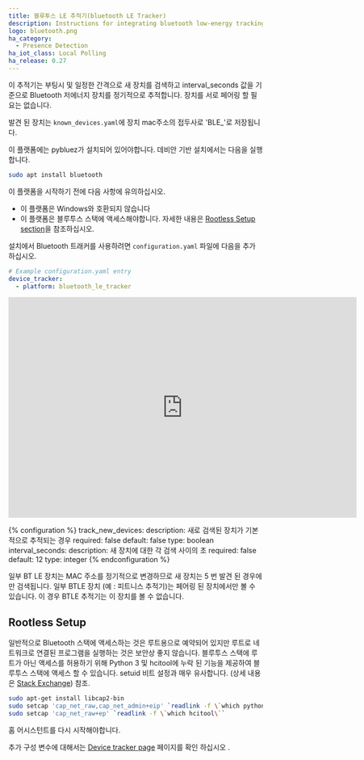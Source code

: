 ```yaml
---
title: 블루투스 LE 추적기(bluetooth LE Tracker)
description: Instructions for integrating bluetooth low-energy tracking within Home Assistant.
logo: bluetooth.png
ha_category:
  - Presence Detection
ha_iot_class: Local Polling
ha_release: 0.27
---
```


이 추적기는 부팅시 및 일정한 간격으로 새 장치를 검색하고 interval_seconds 값을 기준으로 Bluetooth 저에너지 장치를 정기적으로 추적합니다. 장치를 서로 페어링 할 필요는 없습니다.

발견 된 장치는 `known_devices.yaml`에 장치 mac주소의 접두사로 'BLE_'로 저장됩니다.

이 플랫폼에는 pybluez가 설치되어 있어야합니다. 데비안 기반 설치에서는 다음을 실행합니다. 

```bash
sudo apt install bluetooth
```

이 플랫폼을 시작하기 전에 다음 사항에 유의하십시오.

 - 이 플랫폼은 Windows와 호환되지 않습니다
 - 이 플랫폼은 블루투스 스택에 액세스해야합니다. 자세한 내용은 [Rootless Setup section](#rootless-setup)을 참조하십시오.

설치에서 Bluetooth 트래커를 사용하려면 `configuration.yaml` 파일에 다음을 추가 하십시오.

```yaml
# Example configuration.yaml entry
device_tracker:
  - platform: bluetooth_le_tracker
```

<iframe width="690" height="437" src="https://www.youtube.com/embed/oBkahrDfUFE" frameborder="0" allow="accelerometer; autoplay; encrypted-media; gyroscope; picture-in-picture" allowfullscreen></iframe>

{% configuration %}
track_new_devices:
  description: 새로 검색된 장치가 기본적으로 추적되는 경우
  required: false
  default: false
  type: boolean
interval_seconds:
  description: 새 장치에 대한 각 검색 사이의 초
  required: false
  default: 12
  type: integer
{% endconfiguration %}

일부 BT LE 장치는 MAC 주소를 정기적으로 변경하므로 새 장치는 5 번 발견 된 경우에만 검색됩니다. 일부 BTLE 장치 (예 : 피트니스 추적기)는 페어링 된 장치에서만 볼 수 있습니다. 이 경우 BTLE 추적기는 이 장치를 볼 수 없습니다.

## Rootless Setup

일반적으로 Bluetooth 스택에 액세스하는 것은 루트용으로 예약되어 있지만 루트로 네트워크로 연결된 프로그램을 실행하는 것은 보안상 좋지 않습니다. 블루투스 스택에 루트가 아닌 액세스를 허용하기 위해 Python 3 및 hcitool에 누락 된 기능을 제공하여 블루투스 스택에 액세스 할 수 있습니다. setuid 비트 설정과 매우 유사합니다. (상세 내용은 [Stack Exchange](https://unix.stackexchange.com/questions/96106/bluetooth-le-scan-as-non-root)) 참조.

```bash
sudo apt-get install libcap2-bin
sudo setcap 'cap_net_raw,cap_net_admin+eip' `readlink -f \`which python3\``
sudo setcap 'cap_net_raw+ep' `readlink -f \`which hcitool\``
```

홈 어시스턴트를 다시 시작해야합니다.

추가 구성 변수에 대해서는 [Device tracker page](/integrations/device_tracker/) 페이지를 확인 하십시오 .